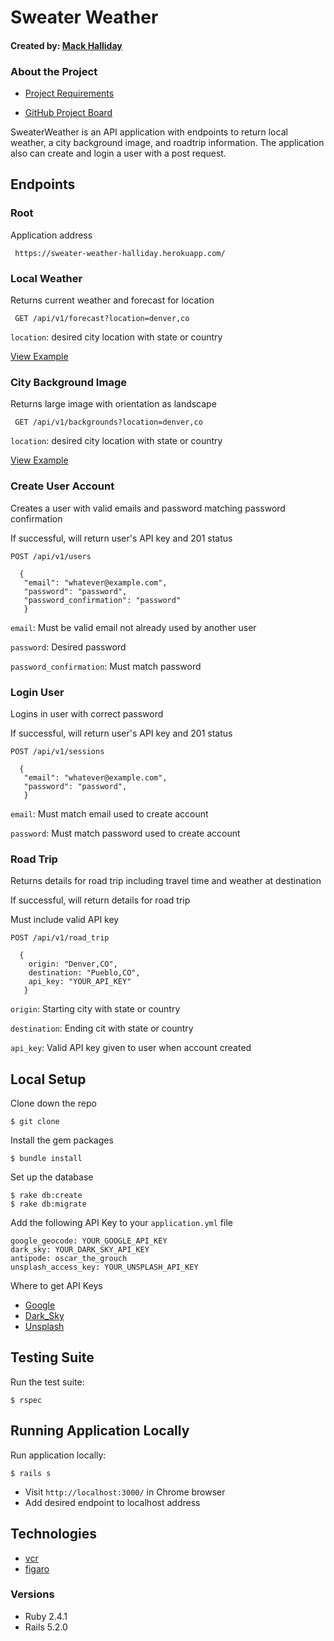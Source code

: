 # Sweater Weather
#### Created by: [Mack Halliday](https://github.com/MackHalliday)

### About the Project

* [Project Requirements](https://backend.turing.io/module3/projects/sweater_weather)

* [GitHub Project Board](https://github.com/MackHalliday/sweater_weather/projects/1)

 SweaterWeather is an API application with endpoints to return local weather, a city background image, and roadtrip information. The application also can create and login a user with a post request.

## Endpoints

### Root 
Application address

``` https://sweater-weather-halliday.herokuapp.com/```

### Local Weather
Returns current weather and forecast for location

``` GET /api/v1/forecast?location=denver,co```

```location```: desired city location with state or country

[View Example](https://sweater-weather-halliday.herokuapp.com/api/v1/forecast?location=denver,co)
### City Background Image

  Returns large image with orientation as landscape

  ``` GET /api/v1/backgrounds?location=denver,co```

  ```location```: desired city location with state or country

  [View Example](https://sweater-weather-halliday.herokuapp.com/api/v1/backgrounds?location=denver,co)

### Create User Account

  Creates a user with valid emails and password matching password confirmation
  
  If successful, will return user's API key and 201 status

  ```POST /api/v1/users```
  
  ``` body 
    {
     "email": "whatever@example.com",
     "password": "password",
     "password_confirmation": "password"
     }
  ```
  
  ```email```: Must be valid email not already used by another user
  
  ```password```: Desired password
  
  ```password_confirmation```: Must match password

### Login User

  Logins in user with correct password
  
  If successful, will return user's API key and 201 status
  

  ```POST /api/v1/sessions ```
  
  ``` body 
    {
     "email": "whatever@example.com",
     "password": "password",
     }
  ```
  
  ```email```: Must match email used to create account
  
  ```password```: Must match password used to create account
  
### Road Trip

  Returns details for road trip including travel time and weather at destination
  
  If successful, will return details for road trip

  Must include valid API key

  ``` POST /api/v1/road_trip ```
  
  ``` body 
    {
      origin: "Denver,CO",
      destination: "Pueblo,CO",
      api_key: "YOUR_API_KEY"
     }
  ```
  
  ```origin```: Starting city with state or country
  
  ```destination```: Ending cit with state or country 
  
  ```api_key```: Valid API key given to user when account created

## Local Setup

Clone down the repo
```
$ git clone
```

Install the gem packages
```
$ bundle install
```

Set up the database
```
$ rake db:create
$ rake db:migrate

```

Add the following API Key to your `application.yml` file

``` 
google_geocode: YOUR_GOOGLE_API_KEY
dark_sky: YOUR_DARK_SKY_API_KEY
antipode: oscar_the_grouch
unsplash_access_key: YOUR_UNSPLASH_API_KEY
```
  Where to get API Keys
   * [Google](https://developers.google.com/maps/documentation/javascript/get-api-key)
   * [Dark_Sky](https://darksky.net/dev)
   * [Unsplash](https://unsplash.com/developers)

## Testing Suite
Run the test suite:
```
$ rspec
```

## Running Application Locally 
Run application locally:
```
$ rails s
```
- Visit `http://localhost:3000/` in Chrome browser 
- Add desired endpoint to localhost address

## Technologies

* [vcr](https://github.com/vcr/vcr)
* [figaro](https://github.com/laserlemon/figaro)

### Versions
* Ruby 2.4.1
* Rails 5.2.0
